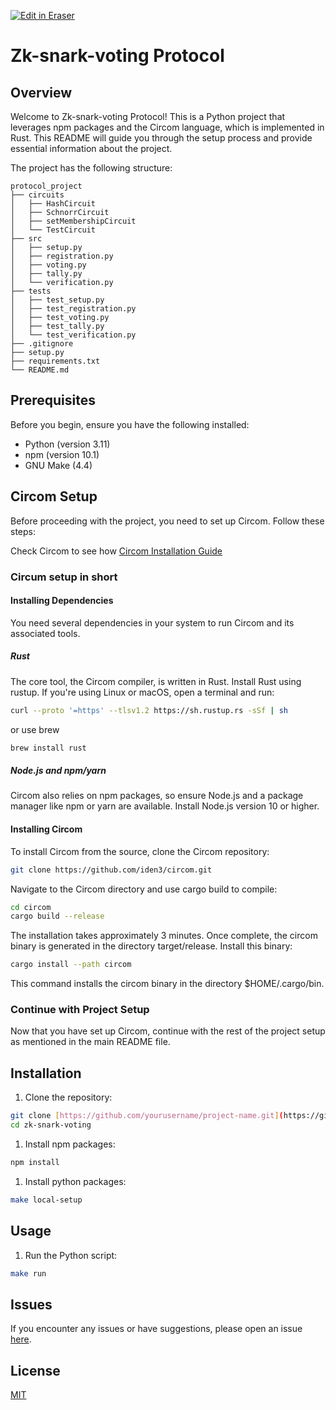 <p><a target="_blank" href="https://app.eraser.io/workspace/zx1sidB790zsXeMk08so" id="edit-in-eraser-github-link"><img alt="Edit in Eraser" src="https://firebasestorage.googleapis.com/v0/b/second-petal-295822.appspot.com/o/images%2Fgithub%2FOpen%20in%20Eraser.svg?alt=media&amp;token=968381c8-a7e7-472a-8ed6-4a6626da5501"></a></p>

# Zk-snark-voting Protocol
## Overview
Welcome to Zk-snark-voting Protocol! This is a Python project that leverages npm packages and the Circom language, which is implemented in Rust. This README will guide you through the setup process and provide essential information about the project.

The project has the following structure:

```
protocol_project
├── circuits
│   ├── HashCircuit
│   ├── SchnorrCircuit
│   ├── setMembershipCircuit
│   └── TestCircuit
├── src
│   ├── setup.py
│   ├── registration.py
│   ├── voting.py
│   ├── tally.py
│   └── verification.py
├── tests
│   ├── test_setup.py
│   ├── test_registration.py
│   ├── test_voting.py
│   ├── test_tally.py
│   └── test_verification.py
├── .gitignore
├── setup.py
├── requirements.txt
└── README.md
```
## Prerequisites
Before you begin, ensure you have the following installed:

- Python (version 3.11)
- npm (version 10.1)
- GNU Make (4.4)
## Circom Setup
Before proceeding with the project, you need to set up Circom. Follow these steps:

Check Circom to see how [﻿Circom Installation Guide](%5Bhttps://docs.circom.io/getting-started/installation/%5D(https://docs.circom.io/getting-started/installation/)) 

### Circum setup in short
#### Installing Dependencies
You need several dependencies in your system to run Circom and its associated tools.

##### Rust
The core tool, the Circom compiler, is written in Rust. Install Rust using rustup. If you're using Linux or macOS, open a terminal and run:

```bash
curl --proto '=https' --tlsv1.2 https://sh.rustup.rs -sSf | sh
```
or use brew

```bash
brew install rust
```
##### Node.js and npm/yarn
Circom also relies on npm packages, so ensure Node.js and a package manager like npm or yarn are available. Install Node.js version 10 or higher.

#### Installing Circom
To install Circom from the source, clone the Circom repository:

```bash
git clone https://github.com/iden3/circom.git
```
Navigate to the Circom directory and use cargo build to compile:

```bash
cd circom
cargo build --release
```
The installation takes approximately 3 minutes. Once complete, the circom binary is generated in the directory target/release. Install this binary:

```bash
cargo install --path circom
```
This command installs the circom binary in the directory $HOME/.cargo/bin.

### Continue with Project Setup
Now that you have set up Circom, continue with the rest of the project setup as mentioned in the main README file.

## Installation
1. Clone the repository:
```bash
git clone [https://github.com/yourusername/project-name.git](https://github.com/BjernoFolkvardsenDev/zk-snark-voting.git)
cd zk-snark-voting
```
1. Install npm packages:
```bash
npm install
```
1. Install python packages:
```bash
make local-setup
```
## Usage
1. Run the Python script:
```bash
make run
```
## Issues
If you encounter any issues or have suggestions, please open an issue [﻿here](https://github.com/BjernoFolkvardsenDev/zk-snark-voting/issues).

## License
[﻿MIT](https://choosealicense.com/licenses/mit/) 


<!--- Eraser file: https://app.eraser.io/workspace/zx1sidB790zsXeMk08so --->